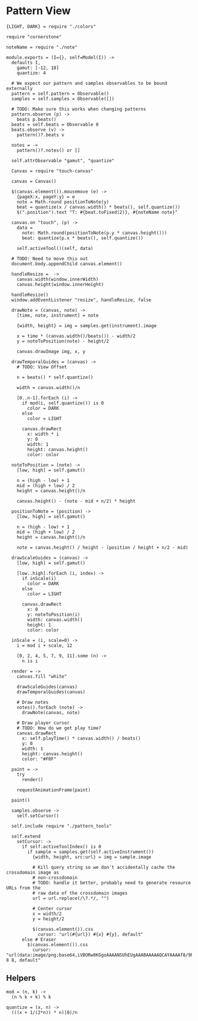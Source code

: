 Pattern View
============

    {LIGHT, DARK} = require "./colors"

    require "cornerstone"

    noteName = require "./note"

    module.exports = (I={}, self=Model(I)) ->
      defaults I,
        gamut: [-12, 18]
        quantize: 4

      # We expect our pattern and samples observables to be bound externally
      pattern = self.pattern = Observable()
      samples = self.samples = Observable([])

      # TODO: Make sure this works when changing patterns
      pattern.observe (p) ->
        beats p.beats()
      beats = self.beats = Observable 0
      beats.observe (v) ->
        pattern()?.beats v

      notes = ->
        pattern()?.notes() or []

      self.attrObservable "gamut", "quantize"

      Canvas = require "touch-canvas"

      canvas = Canvas()

      $(canvas.element()).mousemove (e) ->
        {pageX:x, pageY:y} = e
        note = Math.round positionToNote(y)
        beat = quantize(x / canvas.width() * beats(), self.quantize())
        $(".position").text "T: #{beat.toFixed(2)}, #{noteName note}"

      canvas.on "touch", (p) ->
        data =
          note: Math.round(positionToNote(p.y * canvas.height()))
          beat: quantize(p.x * beats(), self.quantize())

        self.activeTool()(self, data)

      # TODO: Need to move this out
      document.body.appendChild canvas.element()

      handleResize =  ->
        canvas.width(window.innerWidth)
        canvas.height(window.innerHeight)

      handleResize()
      window.addEventListener "resize", handleResize, false

      drawNote = (canvas, note) ->
        [time, note, instrument] = note

        {width, height} = img = samples.get(instrument).image

        x = time * (canvas.width()/beats()) - width/2
        y = noteToPosition(note) - height/2

        canvas.drawImage img, x, y

      drawTemporalGuides = (canvas) ->
        # TODO: View Offset

        n = beats() * self.quantize()

        width = canvas.width()/n

        [0..n-1].forEach (i) ->
          if mod(i, self.quantize()) is 0
            color = DARK
          else
            color = LIGHT

          canvas.drawRect
            x: width * i
            y: 0
            width: 1
            height: canvas.height()
            color: color

      noteToPosition = (note) ->
        [low, high] = self.gamut()

        n = (high - low) + 1
        mid = (high + low) / 2
        height = canvas.height()/n

        canvas.height() - (note - mid + n/2) * height

      positionToNote = (position) ->
        [low, high] = self.gamut()

        n = (high - low) + 1
        mid = (high + low) / 2
        height = canvas.height()/n

        note = canvas.height() / height - (position / height + n/2 - mid)

      drawScaleGuides = (canvas) ->
        [low, high] = self.gamut()

        [low..high].forEach (i, index) ->
          if inScale(i)
            color = DARK
          else
            color = LIGHT

          canvas.drawRect
            x: 0
            y: noteToPosition(i)
            width: canvas.width()
            height: 1
            color: color

      inScale = (i, scale=0) ->
        i = mod i + scale, 12

        [0, 2, 4, 5, 7, 9, 11].some (n) ->
          n is i

      render = ->
        canvas.fill "white"

        drawScaleGuides(canvas)
        drawTemporalGuides(canvas)

        # Draw notes
        notes().forEach (note) ->
          drawNote(canvas, note)

        # Draw player cursor
        # TODO: How do we get play time?
        canvas.drawRect
          x: self.playTime() * canvas.width() / beats()
          y: 0
          width: 1
          height: canvas.height()
          color: "#F0F"

      paint = ->
        try
          render()

        requestAnimationFrame(paint)

      paint()

      samples.observe ->
        self.setCursor()

      self.include require "./pattern_tools"

      self.extend
        setCursor: ->
          if self.activeToolIndex() is 0
            if sample = samples.get(self.activeInstrument())
              {width, height, src:url} = img = sample.image

              # Kill query string so we don't accidentally cache the crossdomain image as
              # non-crossdomain 
              # TODO: handle it better, probably need to generate resource URLs from the 
              # raw data of the crossdomain images
              url = url.replace(/\?.*/, "") 

              # Center cursor
              x = width/2
              y = height/2

              $(canvas.element()).css
                cursor: "url(#{url}) #{x} #{y}, default"
          else # Eraser
            $(canvas.element()).css
              cursor: "url(data:image/png;base64,iVBORw0KGgoAAAANSUhEUgAAABAAAAAQCAYAAAAf8/9hAAAABGdBTUEAAK/INwWK6QAAAIdJREFUeJzNUsERwCAIw15n031wDt0Hl0s/9VoF9NnmZzRBCERfI2zusdOtDABmopRGVoRCrdviADNMiADM6L873Mql2NYiw3E2WItzVi2dSuw8JBHNvQyegcU4vmjNFesWZrHFTSlYQ/RhRDgatKZFnXPy7zMIoVaYa3fH5i3PTHira4r/gQv1W1E4p9FksQAAAABJRU5ErkJggg==) 8 8, default"

Helpers
-------

    mod = (n, k) ->
      (n % k + k) % k

    quantize = (x, n) ->
      (((x + 1/(2*n)) * n)|0)/n
